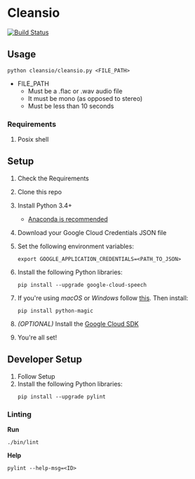 # Cleansio

[![Build Status](https://travis-ci.com/PatrickDuncan/cleansio.svg?token=9iihWUtXPiNNfbJx3N13&branch=master)](https://travis-ci.com/PatrickDuncan/cleansio)

## Usage
```
python cleansio/cleansio.py <FILE_PATH>
```
- FILE_PATH
    - Must be a .flac or .wav audio file
    - It must be mono (as opposed to stereo)
    - Must be less than 10 seconds

### Requirements

1. Posix shell

## Setup

1. Check the Requirements
2. Clone this repo
3. Install Python 3.4+
    - [Anaconda is recommended](https://www.anaconda.com/download/)
4. Download your Google Cloud Credentials JSON file
5. Set the following environment variables:
    ```
    export GOOGLE_APPLICATION_CREDENTIALS=<PATH_TO_JSON>
    ```
6. Install the following Python libraries:
    ```
    pip install --upgrade google-cloud-speech
    ```

7. If you're using _macOS_ or _Windows_ follow [this](https://github.com/ahupp/python-magic#windows). Then install:
    ```
    pip install python-magic
    ```
8. _(OPTIONAL)_ Install the [Google Cloud SDK](https://cloud.google.com/sdk/docs/)
9. You're all set!

## Developer Setup

1. Follow Setup
2. Install the following Python libraries:
    ```
    pip install --upgrade pylint
    ```

### Linting

**Run**
```
./bin/lint
```

**Help**
```
pylint --help-msg=<ID>
```
